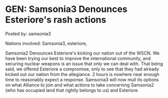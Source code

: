 # GEN: Samsonia3 Denounces Esteriore's rash actions

Posted by: samsonia3

Nations involved: Samsonia3, esteriore,

Samsonia2 Denounces Esteriore's kicking our nation out of the WSCN. We have been trying our best to improve the international community, and securing nuclear weapons is an issue that only we can deal with. That being said, we offered Esteriore a compromise, only to see that they had already kicked out our nation from the allegiance. 2 hours is nowhere near enough time to reasonably expect a response. Samsonia3 will now mull its options on what Alliance to join and what actions to take concerning Samsonia2 (who has occupied land that rightly belongs to us) and Esteriore.
